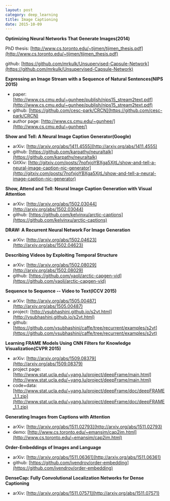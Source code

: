 ```yaml
---
layout: post
category: deep_learning
title: Image Captioning
date: 2015-10-09
---
```


**Optimizing Neural Networks That Generate Images(2014)**

PhD thesis: [http://www.cs.toronto.edu/~tijmen/tijmen_thesis.pdf](http://www.cs.toronto.edu/~tijmen/tijmen_thesis.pdf)

github: [https://github.com/mrkulk/Unsupervised-Capsule-Network](https://github.com/mrkulk/Unsupervised-Capsule-Network)

**Expressing an Image Stream with a Sequence of Natural Sentences(NIPS 2015)**

- paper: [http://www.cs.cmu.edu/~gunhee/publish/nips15_stream2text.pdf](http://www.cs.cmu.edu/~gunhee/publish/nips15_stream2text.pdf)
- github: [https://github.com/cesc-park/CRCN](https://github.com/cesc-park/CRCN)
- author page: [http://www.cs.cmu.edu/~gunhee/](http://www.cs.cmu.edu/~gunhee/)

**Show and Tell: A Neural Image Caption Generator(Google)**

- arXiv: [http://arxiv.org/abs/1411.4555](http://arxiv.org/abs/1411.4555)
- github: [https://github.com/karpathy/neuraltalk](https://github.com/karpathy/neuraltalk)
- GitXiv: [http://gitxiv.com/posts/7nofxjoYBXga5XjtL/show-and-tell-a-neural-image-caption-nic-generator](http://gitxiv.com/posts/7nofxjoYBXga5XjtL/show-and-tell-a-neural-image-caption-nic-generator)

**Show, Attend and Tell: Neural Image Caption Generation with Visual Attention**

- arXiv: [http://arxiv.org/abs/1502.03044](http://arxiv.org/abs/1502.03044)
- github: [https://github.com/kelvinxu/arctic-captions](https://github.com/kelvinxu/arctic-captions)

**DRAW: A Recurrent Neural Network For Image Generation**

- arXiv: [http://arxiv.org/abs/1502.04623](http://arxiv.org/abs/1502.04623)

**Describing Videos by Exploiting Temporal Structure**

- arXiv: [http://arxiv.org/abs/1502.08029](http://arxiv.org/abs/1502.08029)
- github: [https://github.com/yaoli/arctic-capgen-vid](https://github.com/yaoli/arctic-capgen-vid)

**Sequence to Sequence -- Video to Text(ICCV 2015)**

- arXiv: [http://arxiv.org/abs/1505.00487](http://arxiv.org/abs/1505.00487)
- project: [http://vsubhashini.github.io/s2vt.html](http://vsubhashini.github.io/s2vt.html)
- github: [https://github.com/vsubhashini/caffe/tree/recurrent/examples/s2vt](https://github.com/vsubhashini/caffe/tree/recurrent/examples/s2vt)

**Learning FRAME Models Using CNN Filters for Knowledge Visualization(CVPR 2015)**

- arXiv: [http://arxiv.org/abs/1509.08379](http://arxiv.org/abs/1509.08379)
- project page: [http://www.stat.ucla.edu/~yang.lu/project/deepFrame/main.html](http://www.stat.ucla.edu/~yang.lu/project/deepFrame/main.html)
- code+data: [http://www.stat.ucla.edu/~yang.lu/project/deepFrame/doc/deepFRAME_1.1.zip](http://www.stat.ucla.edu/~yang.lu/project/deepFrame/doc/deepFRAME_1.1.zip)

**Generating Images from Captions with Attention**

- arXiv: [http://arxiv.org/abs/1511.02793](http://arxiv.org/abs/1511.02793)
- demo: [http://www.cs.toronto.edu/~emansim/cap2im.html](http://www.cs.toronto.edu/~emansim/cap2im.html)

**Order-Embeddings of Images and Language**

- arXiv: [http://arxiv.org/abs/1511.06361](http://arxiv.org/abs/1511.06361)
- github: [https://github.com/ivendrov/order-embedding](https://github.com/ivendrov/order-embedding)

**DenseCap: Fully Convolutional Localization Networks for Dense Captioning**

- arXiv: [http://arxiv.org/abs/1511.07571](http://arxiv.org/abs/1511.07571)